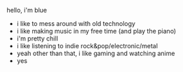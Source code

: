 hello, i'm blue
- i like to mess around with old technology
- i like making music in my free time (and play the piano)
- i'm pretty chill
- i like listening to indie rock&pop/electronic/metal
- yeah other than that, i like gaming and watching anime
- yes

<!---
iblowmymind/iblowmymind is a ✨ special ✨ repository because its `README.md` (this file) appears on your GitHub profile.
You can click the Preview link to take a look at your changes.
--->
